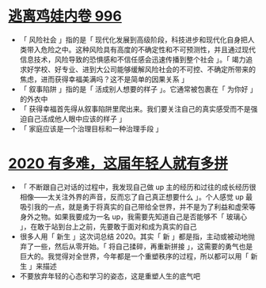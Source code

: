 # [逃离鸡娃内卷 996](https://mp.weixin.qq.com/s/ZgvU8rPHRy39mAqjijBCNA)

- 「 风险社会 」指的是「 现代化发展到高级阶段，科技进步和现代化自身把人类带入危险之中。这种风险具有高度的不确定性和不可预测性，并且通过现代信息技术，风险导致的恐惧感和不信任感会迅速传播到整个社会 」。「 竭力追求好学校、好专业、进到大公司能够缓解风险社会的不可控、不确定所带来的焦虑，进而获得幸福美满吗？这不是简单的因果关系 」
- 「 叙事陷阱 」指的是「 活成别人想要的样子 」。它通常被包裹在「 为你好 」的外衣中
- 「 获得幸福首先得从叙事陷阱里爬出来。我们要关注自己的真实感受而不是强迫自己活成他人眼中应该的样子 」
- 「 家庭应该是一个治理目标和一种治理手段 」

# [2020 有多难，这届年轻人就有多拼](https://mp.weixin.qq.com/s/Q8q1YOCVB64qk2teVuNdZg)

- 「 不断跟自己对话的过程中，我发现自己做 up 主的经历和过往的成长经历很相像——太关注外界的声音，反而忘了自己真正想要什么 」。个人感觉 up 最吸引我的一点，就是勇于将真实的自己带给全世界，并不是为了利益和虚荣等身外之物。如果我要成为一名 up，我需要先知道自己是否能够不「 玻璃心 」，在敢于站到台上之前，先要敢于面对和成为真实的自己
- 很多人用「 新生 」这次词总结 2020。其实「 新 」都是指，主动或被动地抛弃了一些，然后从零开始。「 将自己揉碎，再重新拼接 」，这需要的勇气也是巨大的。我觉得对全世界，今年都是一个重塑秩序的过程，所以都可以用「 新生 」来描述
- 不要放弃年轻的心态和学习的姿态，这是重塑人生的底气吧
